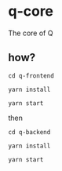 # q-core
The core of Q

## how?
`cd q-frontend`

`yarn install`

`yarn start`

then

`cd q-backend`

`yarn install`

`yarn start`


